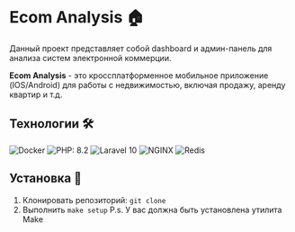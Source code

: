 # Ecom Analysis 🏠

Данный проект представляет собой dashboard и админ-панель для анализа систем электронной коммерции.

**Ecom Analysis** - это кроссплатформенное мобильное приложение (IOS/Android) для работы с недвижимостью, включая продажу, аренду квартир и т.д.

## Технологии 🛠️

![Docker](https://cdn.icon-icons.com/icons2/2407/PNG/72/docker_icon_146192.png)
![PHP: 8.2](https://cdn.icon-icons.com/icons2/2107/PNG/72/file_type_php_icon_130266.png)
![Laravel 10](https://cdn.icon-icons.com/icons2/2530/PNG/256/laravel_button_icon_151953.png)
![NGINX](https://cdn.icon-icons.com/icons2/2415/PNG/72/nginx_original_logo_icon_146413.png)
![Redis](https://cdn.icon-icons.com/icons2/2415/PNG/72/redis_original_logo_icon_146368.png)


## Установка 💾

1. Клонировать репозиторий: `git clone`
2. Выполнить `make setup` P.s. У вас должна быть установлена утилита Make
